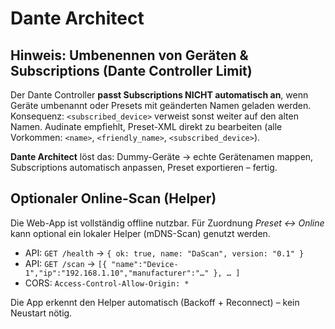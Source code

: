 # Dante Architect

## Hinweis: Umbenennen von Geräten & Subscriptions (Dante Controller Limit)
Der Dante Controller **passt Subscriptions NICHT automatisch an**, wenn Geräte umbenannt oder Presets mit geänderten Namen geladen werden.
Konsequenz: `<subscribed_device>` verweist sonst weiter auf den alten Namen. Audinate empfiehlt, Preset-XML direkt zu bearbeiten (alle Vorkommen: `<name>`, `<friendly_name>`, `<subscribed_device>`).

**Dante Architect** löst das: Dummy-Geräte → echte Gerätenamen mappen, Subscriptions automatisch anpassen, Preset exportieren – fertig.

## Optionaler Online-Scan (Helper)
Die Web-App ist vollständig offline nutzbar. Für Zuordnung *Preset ↔ Online* kann optional ein lokaler Helper (mDNS-Scan) genutzt werden.

- API: `GET /health` → `{ ok: true, name: "DaScan", version: "0.1" }`
- API: `GET /scan` → `[{ "name":"Device-1","ip":"192.168.1.10","manufacturer":"…" }, … ]`
- CORS: `Access-Control-Allow-Origin: *`

Die App erkennt den Helper automatisch (Backoff + Reconnect) – kein Neustart nötig.